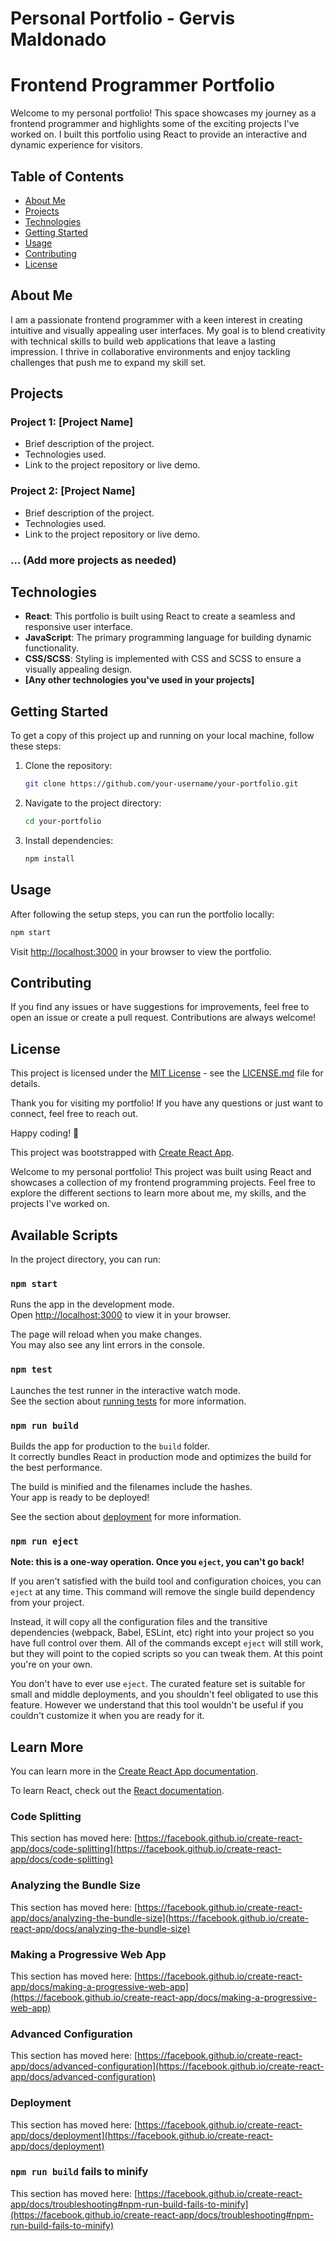 # Personal Portfolio - Gervis Maldonado

# Frontend Programmer Portfolio

Welcome to my personal portfolio! This space showcases my journey as a frontend programmer and highlights some of the exciting projects I've worked on. I built this portfolio using React to provide an interactive and dynamic experience for visitors.

## Table of Contents

- [About Me](#about-me)
- [Projects](#projects)
- [Technologies](#technologies)
- [Getting Started](#getting-started)
- [Usage](#usage)
- [Contributing](#contributing)
- [License](#license)

## About Me

I am a passionate frontend programmer with a keen interest in creating intuitive and visually appealing user interfaces. My goal is to blend creativity with technical skills to build web applications that leave a lasting impression. I thrive in collaborative environments and enjoy tackling challenges that push me to expand my skill set.

## Projects

### Project 1: [Project Name]

- Brief description of the project.
- Technologies used.
- Link to the project repository or live demo.

### Project 2: [Project Name]

- Brief description of the project.
- Technologies used.
- Link to the project repository or live demo.

### ... (Add more projects as needed)

## Technologies

- **React**: This portfolio is built using React to create a seamless and responsive user interface.
- **JavaScript**: The primary programming language for building dynamic functionality.
- **CSS/SCSS**: Styling is implemented with CSS and SCSS to ensure a visually appealing design.
- **[Any other technologies you've used in your projects]**

## Getting Started

To get a copy of this project up and running on your local machine, follow these steps:

1. Clone the repository:

   ```bash
   git clone https://github.com/your-username/your-portfolio.git
   ```

2. Navigate to the project directory:

   ```bash
   cd your-portfolio
   ```

3. Install dependencies:

   ```bash
   npm install
   ```

## Usage

After following the setup steps, you can run the portfolio locally:

```bash
npm start
```

Visit [http://localhost:3000](http://localhost:3000) in your browser to view the portfolio.

## Contributing

If you find any issues or have suggestions for improvements, feel free to open an issue or create a pull request. Contributions are always welcome!

## License

This project is licensed under the [MIT License](LICENSE.md) - see the [LICENSE.md](LICENSE.md) file for details.

Thank you for visiting my portfolio! If you have any questions or just want to connect, feel free to reach out.

Happy coding! 🚀

This project was bootstrapped with [Create React App](https://github.com/facebook/create-react-app).

Welcome to my personal portfolio! This project was built using React and showcases a collection of my frontend programming projects. Feel free to explore the different sections to learn more about me, my skills, and the projects I've worked on.

## Available Scripts

In the project directory, you can run:

### `npm start`

Runs the app in the development mode.\
Open [http://localhost:3000](http://localhost:3000) to view it in your browser.

The page will reload when you make changes.\
You may also see any lint errors in the console.

### `npm test`

Launches the test runner in the interactive watch mode.\
See the section about [running tests](https://facebook.github.io/create-react-app/docs/running-tests) for more information.

### `npm run build`

Builds the app for production to the `build` folder.\
It correctly bundles React in production mode and optimizes the build for the best performance.

The build is minified and the filenames include the hashes.\
Your app is ready to be deployed!

See the section about [deployment](https://facebook.github.io/create-react-app/docs/deployment) for more information.

### `npm run eject`

**Note: this is a one-way operation. Once you `eject`, you can't go back!**

If you aren't satisfied with the build tool and configuration choices, you can `eject` at any time. This command will remove the single build dependency from your project.

Instead, it will copy all the configuration files and the transitive dependencies (webpack, Babel, ESLint, etc) right into your project so you have full control over them. All of the commands except `eject` will still work, but they will point to the copied scripts so you can tweak them. At this point you're on your own.

You don't have to ever use `eject`. The curated feature set is suitable for small and middle deployments, and you shouldn't feel obligated to use this feature. However we understand that this tool wouldn't be useful if you couldn't customize it when you are ready for it.

## Learn More

You can learn more in the [Create React App documentation](https://facebook.github.io/create-react-app/docs/getting-started).

To learn React, check out the [React documentation](https://reactjs.org/).

### Code Splitting

This section has moved here: [https://facebook.github.io/create-react-app/docs/code-splitting](https://facebook.github.io/create-react-app/docs/code-splitting)

### Analyzing the Bundle Size

This section has moved here: [https://facebook.github.io/create-react-app/docs/analyzing-the-bundle-size](https://facebook.github.io/create-react-app/docs/analyzing-the-bundle-size)

### Making a Progressive Web App

This section has moved here: [https://facebook.github.io/create-react-app/docs/making-a-progressive-web-app](https://facebook.github.io/create-react-app/docs/making-a-progressive-web-app)

### Advanced Configuration

This section has moved here: [https://facebook.github.io/create-react-app/docs/advanced-configuration](https://facebook.github.io/create-react-app/docs/advanced-configuration)

### Deployment

This section has moved here: [https://facebook.github.io/create-react-app/docs/deployment](https://facebook.github.io/create-react-app/docs/deployment)

### `npm run build` fails to minify

This section has moved here: [https://facebook.github.io/create-react-app/docs/troubleshooting#npm-run-build-fails-to-minify](https://facebook.github.io/create-react-app/docs/troubleshooting#npm-run-build-fails-to-minify)
